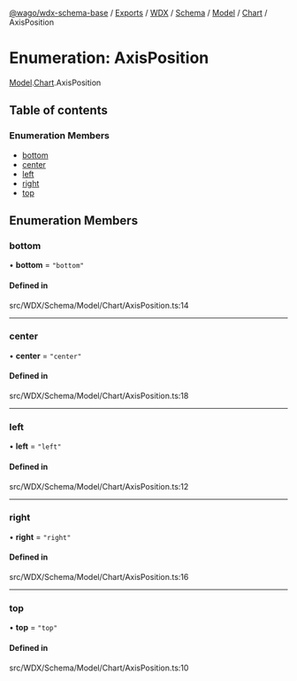 [@wago/wdx-schema-base](../README.md) / [Exports](../modules.md) / [WDX](../modules/WDX.md) / [Schema](../modules/WDX.Schema.md) / [Model](../modules/WDX.Schema.Model.md) / [Chart](../modules/WDX.Schema.Model.Chart.md) / AxisPosition

# Enumeration: AxisPosition

[Model](../modules/WDX.Schema.Model.md).[Chart](../modules/WDX.Schema.Model.Chart.md).AxisPosition

## Table of contents

### Enumeration Members

- [bottom](WDX.Schema.Model.Chart.AxisPosition.md#bottom)
- [center](WDX.Schema.Model.Chart.AxisPosition.md#center)
- [left](WDX.Schema.Model.Chart.AxisPosition.md#left)
- [right](WDX.Schema.Model.Chart.AxisPosition.md#right)
- [top](WDX.Schema.Model.Chart.AxisPosition.md#top)

## Enumeration Members

### bottom

• **bottom** = ``"bottom"``

#### Defined in

src/WDX/Schema/Model/Chart/AxisPosition.ts:14

___

### center

• **center** = ``"center"``

#### Defined in

src/WDX/Schema/Model/Chart/AxisPosition.ts:18

___

### left

• **left** = ``"left"``

#### Defined in

src/WDX/Schema/Model/Chart/AxisPosition.ts:12

___

### right

• **right** = ``"right"``

#### Defined in

src/WDX/Schema/Model/Chart/AxisPosition.ts:16

___

### top

• **top** = ``"top"``

#### Defined in

src/WDX/Schema/Model/Chart/AxisPosition.ts:10
